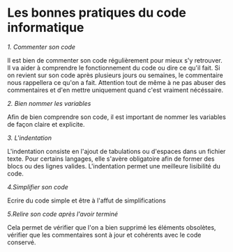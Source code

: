 # Les bonnes pratiques du code informatique

*1. Commenter son code*

Il est bien de commenter son code régulièrement pour mieux s'y retrouver. Il va aider à comprendre le fonctionnement du code ou dire ce qu'il fait. Si on revient sur son code après plusieurs jours ou semaines, le commentaire nous rappellera ce qu'on a fait. Attention tout de même à ne pas abuser des commentaires et d'en mettre uniquement quand c'est vraiment nécéssaire.

*2. Bien nommer les variables*

Afin de bien comprendre son code, il est important de nommer les variables de façon claire et explicite.

*3. L'indentation*

L'indentation consiste en l'ajout de tabulations ou d'espaces dans un fichier texte. Pour certains langages, elle s'avère obligatoire afin de former des blocs ou des lignes valides. L'indentation permet une meilleure lisibilité du code.

*4.Simplifier son code*

Ecrire du code simple et être à l'affut de simplifications

*5.Relire son code après l'avoir terminé*

Cela permet de vérifier que l'on a bien supprimé les éléments obsolètes, vérifier que les commentaires sont à jour et cohérents avec le code conservé.

